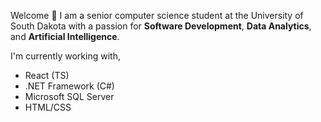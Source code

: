 Welcome 👋 I am a senior computer science student at the University of South Dakota with a passion for **Software Development**, **Data Analytics**, and **Artificial Intelligence**.

I'm currently working with,

-   React (TS)
-   .NET Framework (C#)
-   Microsoft SQL Server
-   HTML/CSS
